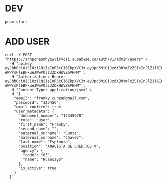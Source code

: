 # DEV
```pnpm start```

# ADD USER
````
curl -X POST "https://srhpcnaonhyzwvirvczi.supabase.co/auth/v1/admin/users" \
  -H "apikey: eyJhbGciOiJIUzI1NiIsInR5cCI6IkpXVCJ9.eyJpc3MiOiJzdXBhYmFzZSIsInJlZiI6InNyaHBjbmFvbmh5end2aXJ2Y3ppIiwicm9sZSI6InNlcnZpY2Vfcm9sZSIsImlhdCI6MTc1Njg2Nzc4NSwiZXhwIjoyMDcyNDQzNzg1fQ.qYVh94hfn-eWPrsPlEBFkueJWwVOlzJZDxHnVZSVHNM" \
  -H "Authorization: Bearer eyJhbGciOiJIUzI1NiIsInR5cCI6IkpXVCJ9.eyJpc3MiOiJzdXBhYmFzZSIsInJlZiI6InNyaHBjbmFvbmh5end2aXJ2Y3ppIiwicm9sZSI6InNlcnZpY2Vfcm9sZSIsImlhdCI6MTc1Njg2Nzc4NSwiZXhwIjoyMDcyNDQzNzg1fQ.qYVh94hfn-eWPrsPlEBFkueJWwVOlzJZDxHnVZSVHNM" \
  -H "Content-Type: application/json" \
  -d '{
    "email": "franky.cunza@gmail.com",
    "password": "123456",
    "email_confirm": true,
    "user_metadata": {
      "document_number": "12345678",
      "role": "user",
      "first_name": "Franky",
      "second_name": "",
      "paternal_surname": "Cunza",
      "maternal_surname": "Chavez",
      "last_name": "Espinoza",
      "position": "ANALISTA DE CREDITOS V",
      "agency": {
        "code": "03",
        "name": "Huancayo"
      },
      "is_active": true
    }
  }'
````